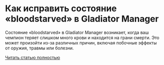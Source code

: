 # Как исправить состояние «bloodstarved» в Gladiator Manager



Состояние «bloodstarved» в Gladiator Manager возникает, когда ваш чемпион теряет слишком много крови и находится на грани смерти. Это может произойти из-за различных причин, включая побочные эффекты от оружия, травмы или болезни.

[Читать статью полностью](https://xyberbara.com/gaming/bloodstarved-gladiatormanager/)
